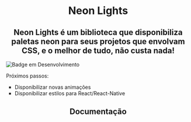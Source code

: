 <h1 align="center">Neon Lights</h1>
<h2 align="center">Neon Lights é um biblioteca que disponibiliza paletas neon para seus projetos que envolvam CSS, e o melhor de tudo, não custa nada!</h2>

![Badge em Desenvolvimento](http://img.shields.io/static/v1?label=STATUS&message=EM%20DESENVOLVIMENTO&color=GREEN&style=for-the-badge)
<p>Próximos passos:</p>
<ul type="square">
  <li>Disponibilizar novas animações</li>
  <li>Disponibilizar estilos para React/React-Native</li>
</ul>
<h2 align="center">Documentação</h2>
